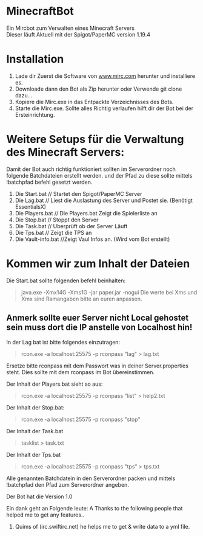 # MinecraftBot
Ein Mircbot zum Verwalten eines Minecraft Servers<br>
Dieser läuft Aktuell mit der Spigot/PaperMC version 1.19.4

# Installation
1. Lade dir Zuerst die Software von www.mirc.com herunter und installiere es.
2. Downloade dann den Bot als Zip herunter oder Verwende git clone dazu...
3. Kopiere die Mirc.exe in das Entpackte Verzeichnisses des Bots.
4. Starte die Mirc.exe. Sollte alles Richtig verlaufen hilft dir der Bot bei der Ersteinrichtung.

# Weitere Setups für die Verwaltung des Minecraft Servers:

Damit der Bot auch richtig funktioniert sollten im Serverordner noch folgende Batchdateien erstellt werden.
und der Pfad zu diese sollte mittels !batchpfad befehl gesetzt werden.

1. Die Start.bat // Startet den Spigot/PaperMC Server
2. Die Lag.bat // Liest die Auslastung des Server und Postet sie. (Benötigt EssentialsX)
3. Die Players.bat // Die Players.bat Zeigt die Spielerliste an
4. Die Stop.bat // Stoppt den Server
5. Die Task.bat // Uberprüft ob der Server Läuft
6. Die Tps.bat // Zeigt die TPS an
7. Die Vault-info.bat //Zeigt Vaul Infos an. (Wird vom Bot erstellt)

# Kommen wir zum Inhalt der Dateien
Die Start.bat sollte folgenden befehl beinhalten:
> java.exe -Xmx14G -Xms1G -jar paper.jar -nogui
Die werte bei Xms und Xmx sind Ramangaben bitte an euren anpassen.

## Anmerk sollte euer Server nicht Local gehostet sein muss dort die IP anstelle von Localhost hin!

In der Lag bat ist bitte folgendes einzutragen:
> rcon.exe -a localhost:25575 -p rconpass "lag" > lag.txt

Ersetze bitte rconpass mit dem Passwort was in deiner Server.properties steht. Dies sollte mit dem rconpass im Bot übereinstimmen.

Der Inhalt der Players.bat sieht so aus:
> rcon.exe -a localhost:25575 -p rconpass "list" > help2.txt

Der Inhalt der Stop.bat:
> rcon.exe -a localhost:25575 -p rconpass "stop"

Der Inhalt der Task.bat
> tasklist > task.txt

Der Inhalt der Tps.bat
> rcon.exe -a localhost:25575 -p rconpass "tps" > tps.txt

Alle genannten Batchdatein in den Serverordner packen und mittels !batchpfad <pfad> den Pfad zum Serverordner angeben.
  
Der Bot hat die Version 1.0

Ein dank geht an Folgende leute:
A Thanks to the following people that helped me to get any features..

1. Quims of (irc.swiftirc.net) he helps me to get & write data to a yml file.

